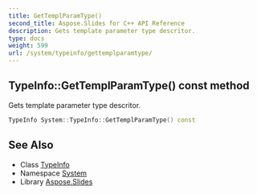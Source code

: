 ```yaml
---
title: GetTemplParamType()
second_title: Aspose.Slides for C++ API Reference
description: Gets template parameter type descritor.
type: docs
weight: 599
url: /system/typeinfo/gettemplparamtype/
---
```

## TypeInfo::GetTemplParamType() const method


Gets template parameter type descritor.

```cpp
TypeInfo System::TypeInfo::GetTemplParamType() const
```

## See Also

* Class [TypeInfo](../)
* Namespace [System](../../)
* Library [Aspose.Slides](../../../)